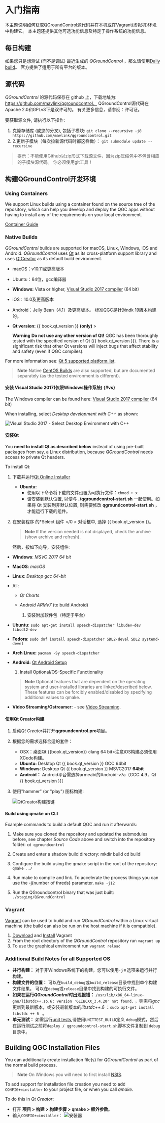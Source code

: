# 入门指南

本主题说明如何获取QGroundControl源代码并在本机或在Vagrant(虚拟机)环境中构建它。 本主题还提供其他可选功能信息及特定于操作系统的功能信息。

## 每日构建

如果您只是想测试 (而不是调试) 最近生成的 *QGroundControl* ，那么请使用[Daily build](https://docs.qgroundcontrol.com/en/releases/daily_builds.html)。 官方提供了适用于所有平台的版本。

## 源代码 

*QGroundControl* 的源代码保存在 github 上，下载地址为: https://github.com/mavlink/qgroundcontrol。 QGroundControl源代码在Apache 2.0和GPLv3下是双许可的。 有关更多信息，请参阅：许可证。

要获取源文件, 请执行以下操作:

1. 克隆存储库 (或您的分叉), 包括子模块: ```git clone --recursive -j8 https://github.com/mavlink/qgroundcontrol.git```
2. 2.更新子模块（每次拉新源代码时都这样做）： ```git submodule update --recursive```

> 提示：不能使用Github以zip形式下载源文件，因为zip压缩包中不包含相应的子模块源代码。 你必须使用git工具！

## 构建QGroundControl开发环境

### Using Containers

We support Linux builds using a container found on the source tree of the repository, which can help you develop and deploy the QGC apps without having to install any of the requirements on your local environment.

[Container Guide](../getting_started/container.md)

### Native Builds

*QGroundControl* builds are supported for macOS, Linux, Windows, iOS and Android. *QGroundControl* uses [Qt](http://www.qt.io) as its cross-platform support library and uses [QtCreator](http://doc.qt.io/qtcreator/index.html) as its default build environment.

- macOS：v10.11或更高版本
- Ubuntu：64位，gcc编译器
- **Windows:** Vista or higher, [Visual Studio 2017 compiler](#vs) (64 bit)
- iOS：10.0及更高版本
- Android：Jelly Bean（4.1）及更高版本。 标准QGC是针对ndk 19版本构建的。
- **Qt version:** {{ book.qt_version }} **(only)** <!-- NOTE {{ book.qt_version }} is set in the variables section of gitbook file https://github.com/mavlink/qgc-dev-guide/blob/master/book.json --> > 
    
    **Warning** **Do not use any other version of Qt!** QGC has been thoroughly tested with the specified version of Qt ({{ book.qt_version }}). There is a significant risk that other Qt versions will inject bugs that affect stability and safety (even if QGC compiles).

For more information see: [Qt 5 supported platform list](http://doc.qt.io/qt-5/supported-platforms.html).

<span></span>

> **Note** Native [CentOS Builds](../getting_started/CentOS.md) are also supported, but are documented separately (as the tested environment is different).

#### 安装 Visual Studio 2017(仅限Windows操作系统) {#vs}

The Windows compiler can be found here: [Visual Studio 2017 compiler](https://visualstudio.microsoft.com/vs/older-downloads/) (64 bit)

When installing, select *Desktop development with C++* as shown:

![Visual Studio 2017 - Select Desktop Environment with C++](../../assets/getting_started/visual_studio_select_features.png)

#### 安装Qt

You **need to install Qt as described below** instead of using pre-built packages from say, a Linux distribution, because *QGroundControl* needs access to private Qt headers.

To install Qt:

1. 下载并运行[Qt Online Installer](http://www.qt.io/download-open-source) 
    - **Ubuntu:** 
        - 使用以下命令将下载的文件设置为可执行文件：`chmod + x`
        - 请安装到默认位置, 以便与 **./qgroundcontrol-start.sh** 一起使用。如果将 Qt 安装到非默认位置, 则需要修改 **qgroundcontrol-start.sh** ，才能运行下载的组件。

2. 在安装程序 的*Select 组件 </0 > 对话框中, 选择 {{ book.qt_version }}。</p> 
    
    > **Note** If the version needed is not displayed, check the archive (show archive and refresh).
    
    然后，按如下向导，安装组件:</li> </ol> 
    
    - **Windows**: *MSVC 2017 64 bit*
    - **MacOS**: *macOS*
    - **Linux**: *Desktop gcc 64-bit*
    - All:
        
        - *Qt Charts* <!-- and *Qt Remote Objects (TP)* -->
        
        - *Android ARMv7* (to build Android)
            
            1. 安装附加软件包（特定于平台）
    - **Ubuntu:** `sudo apt-get install speech-dispatcher libudev-dev libsdl2-dev`
    - **Fedora:** `sudo dnf install speech-dispatcher SDL2-devel SDL2 systemd-devel`
    - **Arch Linux:** `pacman -Sy speech-dispatcher`
    - **Android:** [Qt Android Setup](http://doc.qt.io/qt-5/androidgs.html)
        
        1. Install Optional/OS-Specific Functionality
        
        > **Note** Optional features that are dependent on the operating system and user-installed libraries are linked/described below. These features can be forcibly enabled/disabled by specifying additional values to qmake.
    
    - **Video Streaming/Gstreamer:** - see [Video Streaming](https://github.com/mavlink/qgroundcontrol/blob/master/src/VideoReceiver/README.md).
    
    #### 使用Qt Creator构建
    
    1. 启动*Qt Creator*并打开**qgroundcontrol.pro**项目。
    2. 根据您的需求选择合适的套件： 
        - OSX：桌面Qt {{book.qt_version}} clang 64 bit>注意iOS构建必须使用XCode构建。
        - **Ubuntu:** Desktop Qt {{ book.qt_version }} GCC 64bit
        - **Windows:** Desktop Qt {{ book.qt_version }} MSVC2017 **64bit**
        - **Android：** Android平台需选择armeabi的Android-v7a（GCC 4.9，Qt {{ book.qt_version }}）
    
    3. 使用"hammer" (or "play") 图标构建:
        
        ![QtCreator构建按键](../../assets/getting_started/qt_creator_build_qgc.png)
    
    #### Build using qmake on CLI
    
    Example commands to build a default QGC and run it afterwards:
    
    1. Make sure you cloned the repository and updated the submodules before, see chapter *Source Code* above and switch into the repository folder: ```cd qgroundcontrol```
    2. Create and enter a shadow build directory: 
            mkdir build
            cd build
    
    3. Configure the build using the qmake script in the root of the repository: ```qmake ../```
    4. Run make to compile and link. To accelerate the process things you can use the -j{number of threds} parameter. ```make -j12```
    5. Run the QGroundcontrol binary that was just built: ```./staging/QGroundControl```
    
    ### Vagrant
    
    [Vagrant](https://www.vagrantup.com/) can be used to build and run *QGroundControl* within a Linux virtual machine (the build can also be run on the host machine if it is compatible).
    
    1. [Download](https://www.vagrantup.com/downloads.html) and [Install](https://www.vagrantup.com/docs/getting-started/) Vagrant
    2. From the root directory of the *QGroundControl* repository run `vagrant up`
    3. To use the graphical environment run `vagrant reload`
    
    ### Additional Build Notes for all Supported OS
    
    - **并行构建：** 对于非Windows系统下的构建，您可以使用`-j＃`选项来运行并行构建。
    - **构建文件的位置：** 可以在`build_debug`或`build_release`目录中找到单个构建文件结果。 可以在`debug`或`release`目录中找到构建的可执行文件。
    - **如果在运行*QGroundControl*时出现报错：** `/usr/lib/x86_64-linux-gnu/libstdc++.so.6: version 'GLIBCXX_3.4.20' not found.` ，则需将*gcc*更新到最新版本，或安装最新版本的*libstdc++.6* ：`sudo apt-get install libstdc ++ 6 ` 。
    - **单元测试：** 如需运行[unit tests](../contribute/unit_tests.md),请使用`UNITTEST_BUILD`定义 `debug`模式，然后在运行测试之前将`deploy / qgroundcontrol-start.sh`脚本文件复制到 `debug`目录中。
    
    ## Building QGC Installation Files
    
    You can additionally create installation file(s) for *QGroundControl* as part of the normal build process.
    
    > **Note** On Windows you will need to first install [NSIS](https://sourceforge.net/projects/nsis/).
    
    To add support for installation file creation you need to add `CONFIG+=installer` to your project file, or when you call *qmake*.
    
    To do this in *Qt Creator*:
    
    - 打开 **项目 > 构建 > 构建步骤 > qmake > 额外参数**。
    - 输入`CONFIG+=installer`： ![安装器](../../assets/getting_started/qt_project_installer.png)